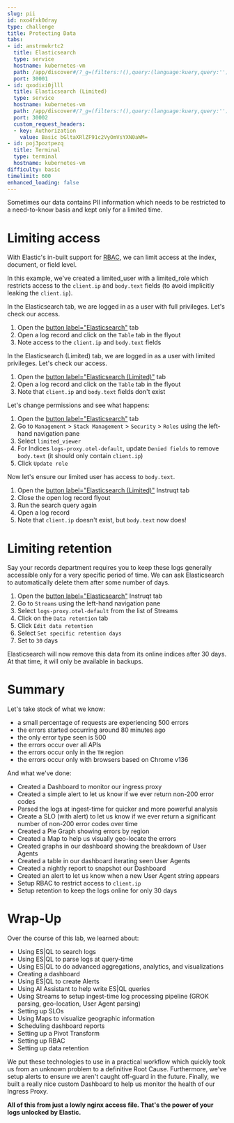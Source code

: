 ```yaml
---
slug: pii
id: nxo4fxk0dray
type: challenge
title: Protecting Data
tabs:
- id: anstrmekrtc2
  title: Elasticsearch
  type: service
  hostname: kubernetes-vm
  path: /app/discover#/?_g=(filters:!(),query:(language:kuery,query:''),refreshInterval:(pause:!t,value:60000),time:(from:now-1h,to:now))&_a=(breakdownField:log.level,columns:!(),dataSource:(type:esql),filters:!(),hideChart:!f,interval:auto,query:(esql:'FROM%20logs-proxy.otel-default'),sort:!(!('@timestamp',desc)))
  port: 30001
- id: qxodixi0jlll
  title: Elasticsearch (Limited)
  type: service
  hostname: kubernetes-vm
  path: /app/discover#/?_g=(filters:!(),query:(language:kuery,query:''),refreshInterval:(pause:!t,value:60000),time:(from:now-1h,to:now))&_a=(breakdownField:log.level,columns:!(),dataSource:(type:esql),filters:!(),hideChart:!f,interval:auto,query:(esql:'FROM%20logs-proxy.otel-default'),sort:!(!('@timestamp',desc)))
  port: 30002
  custom_request_headers:
  - key: Authorization
    value: Basic bGltaXRlZF91c2VyOmVsYXN0aWM=
- id: poj3poztpezq
  title: Terminal
  type: terminal
  hostname: kubernetes-vm
difficulty: basic
timelimit: 600
enhanced_loading: false
---
```

Sometimes our data contains PII information which needs to be restricted to a need-to-know basis and kept only for a limited time.

# Limiting access

With Elastic's in-built support for [RBAC](https://www.elastic.co/docs/deploy-manage/users-roles/cluster-or-deployment-auth/user-roles), we can limit access at the index, document, or field level.

In this example, we've created a limited_user with a limited_role which restricts access to the `client.ip` and `body.text` fields (to avoid implicitly leaking the `client.ip`).

In the Elasticsearch tab, we are logged in as a user with full privileges. Let's check our access.
1. Open the [button label="Elasticsearch"](tab-0) tab
2. Open a log record and click on the `Table` tab in the flyout
3. Note access to the `client.ip` and `body.text` fields

In the Elasticsearch (Limited) tab, we are logged in as a user with limited privileges. Let's check our access.

1. Open the [button label="Elasticsearch (Limited)"](tab-1) tab
2. Open a log record and click on the `Table` tab in the flyout
3. Note that `client.ip` and `body.text` fields don't exist

Let's change permissions and see what happens:

1. Open the [button label="Elasticsearch"](tab-0) tab
2. Go to `Management` > `Stack Management` > `Security` > `Roles` using the left-hand navigation pane
3. Select `limited_viewer`
4. For Indices `logs-proxy.otel-default`, update `Denied fields` to remove `body.text` (it should only contain `client.ip`)
5. Click `Update role`

Now let's ensure our limited user has access to `body.text`.

1. Open the [button label="Elasticsearch (Limited)"](tab-1) Instruqt tab
2. Close the open log record flyout
3. Run the search query again
4. Open a log record
5. Note that `client.ip` doesn't exist, but `body.text` now does!

# Limiting retention

Say your records department requires you to keep these logs generally accessible only for a very specific period of time. We can ask Elasticsearch to automatically delete them after some number of days.

1. Open the [button label="Elasticsearch"](tab-0) Instruqt tab
2. Go to `Streams` using the left-hand navigation pane
3. Select `logs-proxy.otel-default` from the list of Streams
4. Click on the `Data retention` tab
5. Click `Edit data retention`
6. Select `Set specific retention days`
7. Set to `30` days

Elasticsearch will now remove this data from its online indices after 30 days. At that time, it will only be available in backups.

# Summary

Let's take stock of what we know:

* a small percentage of requests are experiencing 500 errors
* the errors started occurring around 80 minutes ago
* the only error type seen is 500
* the errors occur over all APIs
* the errors occur only in the `TH` region
* the errors occur only with browsers based on Chrome v136

And what we've done:

* Created a Dashboard to monitor our ingress proxy
* Created a simple alert to let us know if we ever return non-200 error codes
* Parsed the logs at ingest-time for quicker and more powerful analysis
* Create a SLO (with alert) to let us know if we ever return a significant number of non-200 error codes over time
* Created a Pie Graph showing errors by region
* Created a Map to help us visually geo-locate the errors
* Created graphs in our dashboard showing the breakdown of User Agents
* Created a table in our dashboard iterating seen User Agents
* Created a nightly report to snapshot our Dashboard
* Created an alert to let us know when a new User Agent string appears
* Setup RBAC to restrict access to `client.ip`
* Setup retention to keep the logs online for only 30 days

# Wrap-Up

Over the course of this lab, we learned about:

* Using ES|QL to search logs
* Using ES|QL to parse logs at query-time
* Using ES|QL to do advanced aggregations, analytics, and visualizations
* Creating a dashboard
* Using ES|QL to create Alerts
* Using AI Assistant to help write ES|QL queries
* Using Streams to setup ingest-time log processing pipeline (GROK parsing, geo-location, User Agent parsing)
* Setting up SLOs
* Using Maps to visualize geographic information
* Scheduling dashboard reports
* Setting up a Pivot Transform
* Setting up RBAC
* Setting up data retention

We put these technologies to use in a practical workflow which quickly took us from an unknown problem to a definitive Root Cause. Furthermore, we've setup alerts to ensure we aren't caught off-guard in the future. Finally, we built a really nice custom Dashboard to help us monitor the health of our Ingress Proxy.

**All of this from just a lowly nginx access file. That's the power of your logs unlocked by Elastic.**